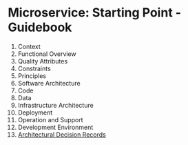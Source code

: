# Microservice: Starting Point - Guidebook

1. Context
2. Functional Overview
3. Quality Attributes
4. Constraints
5. Principles
6. Software Architecture
7. Code
8. Data
9. Infrastructure Architecture
10. Deployment
11. Operation and Support
12. Development Environment
13. [Architectural Decision Records](13-adr/index.md)
